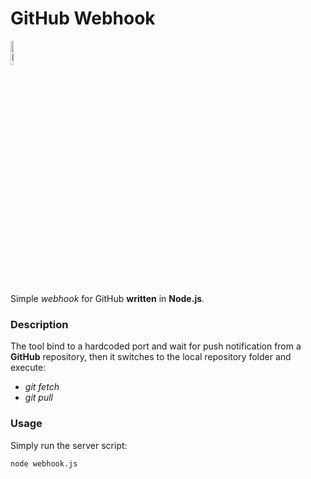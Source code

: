 # GitHub Webhook

<img src="https://nodejs.org/static/images/logos/nodejs-new-pantone-black.png" alt="Node.js logo" width=10%/>

Simple _webhook_ for GitHub __written__ in __Node.js__.

### Description
The tool bind to a hardcoded port and wait for push notification from a __GitHub__ repository, then it switches to the local repository folder and execute:
* _git fetch_
* _git pull_

### Usage
Simply run the server script:

```
node webhook.js
```

